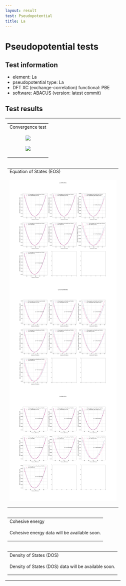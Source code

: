 ```yaml
---
layout: result
test: Pseudopotential
title: La
---
```


<h1>Pseudopotential tests</h1>
<h2>Test information</h2>
<ul><li>element: La</li>
<li>pseudopotential type: La</li>
<li>DFT XC (exchange-correlation) functional: PBE</li>
<li>software: ABACUS (version: latest commit)</li></ul><h2>Test results</h2>
<table>
<tr><td>
<table class="banner-frame">
    <tr>
        <td class="banner-header">Convergence test</td>
    </tr>
    <tr>
        <td class="banner-body">
<p align="center"><img src="La.svg" class="plain-figure"></p>
<p align="center"><img src="La_logplot.svg" class="plain-figure"></p>
        </td>
    </tr>
</table></td></tr>
<tr><td>
<table class="banner-frame">
    <tr>
        <td class="banner-header">Equation of States (EOS)</td>
    </tr>
    <tr>
        <td class="banner-body">
<p align="center"><img src="eos_La.png" class="plain-figure"></p>
        </td>
    </tr>
</table></td></tr>
<tr><td>
<table class="banner-frame">
    <tr>
        <td class="banner-header">Cohesive energy</td>
    </tr>
    <tr>
        <td class="banner-body">
<p align="center">Cohesive energy data will be available soon.</p>
        </td>
    </tr>
</table></td></tr>
<tr><td>
<table class="banner-frame">
    <tr>
        <td class="banner-header">Density of States (DOS)</td>
    </tr>
    <tr>
        <td class="banner-body">
<p align="center">Density of States (DOS) data will be available soon.</p>
        </td>
    </tr>
</table></td></tr>
</table>
